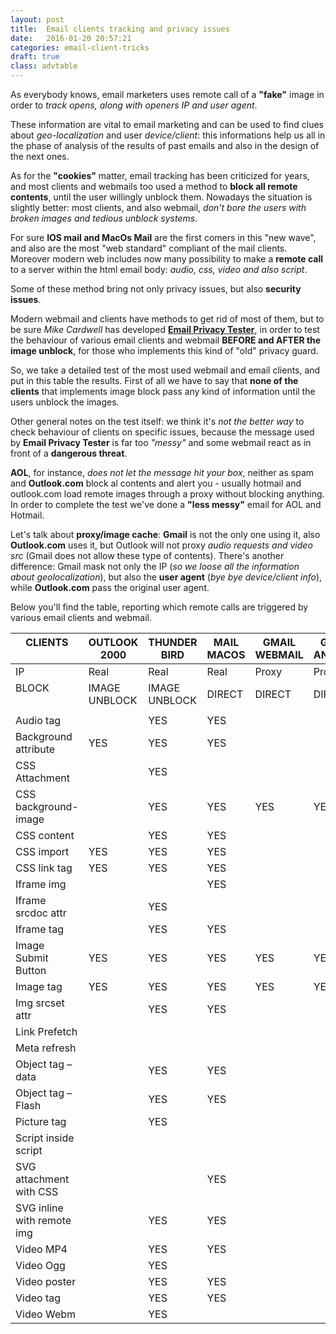 ```yaml
---
layout: post
title:  Email clients tracking and privacy issues
date:   2016-01-20 20:57:21
categories: email-client-tricks
draft: true
class: advtable
---
```


As everybody knows, email marketers uses remote call of a **"fake"** image in order to *track opens, along with openers IP and user agent*.

These information are vital to email marketing and can be used to find clues about *geo-localization* and user *device/client*: this informations help us all in the phase of analysis of the results of past emails and also in the design of the next ones.

As for the **"cookies"** matter, email tracking has been criticized for years, and most clients and webmails too used a method to **block all remote contents**, until the user willingly unblock them.
Nowadays the situation is slightly better: most clients, and also webmail, *don't bore the users with broken images and tedious unblock systems*.

For sure **IOS mail and MacOs Mail** are the first comers in this "new wave", and also are the most "web standard" compliant of the mail clients.
Moreover modern web includes now many possibility to make a **remote call** to a server within the html email body: *audio, css, video and also script*.

Some of these method bring not only privacy issues, but also **security issues**.

Modern webmail and clients have methods to get rid of most of them, but to be sure *Mike Cardwell* has developed **[Email Privacy Tester](https://emailprivacytester.com/)**, in order to test the behaviour of various email clients and webmail **BEFORE and AFTER the image unblock**, for those who implements this kind of "old" privacy guard.
<!--more-->
So, we take a detailed test of the most used webmail and email clients, and put in this table the results.
First of all we have to say that **none of the clients** that implements image block pass any kind of information until the users unblock the images. 

Other general notes on the test itself: we think it's *not the better way* to check behaviour of clients on specific issues, because the message used by **Email Privacy Tester** is far too *"messy"* and some webmail react as in front of a **dangerous threat**.

**AOL**, for instance, *does not let the message hit your box*, neither as spam and **Outlook.com** block al contents and alert you - usually hotmail and outlook.com load remote images through a proxy without blocking anything.
In order to complete the test we've done a **"less messy"** email for AOL and Hotmail.

Let's talk about **proxy/image cache**: **Gmail** is not the only one using it, also **Outlook.com** uses it, but Outlook will not proxy *audio requests and video src* (Gmail does not allow these type of contents).
There's another difference: Gmail mask not only the IP (*so we loose all the information about geolocalization*), but also the **user agent** (*bye bye device/client info*), while **Outlook.com** pass the original user agent.

Below you'll find the table, reporting which remote calls are triggered by various email clients and webmail.

|CLIENTS<br /> &nbsp;|OUTLOOK 2000|THUNDER BIRD|MAIL MACOS|GMAIL WEBMAIL|GMAIL ANDROID|OUTLOOK WEBMAIL|AOL WEBMAIL|YAHOO WEBMAIL| 
|------------------------------|----------------------------------------------------------------------------------------------------------------------|------------------------------------------------------------------------------------------------------------|-------------------------------------------------------------------------------------------|--------------------------------------------------------------------------------------------|-------------------------------------------------------------------------------------------|-----------------------------------------------------------------------------------------------------------------------------|-----------------------------------------------------------------------------------------------------------------------------|------------------------------------------------------------------------------------------------------------------------------| 
|IP| Real| Real| Real| Proxy | Proxy| Proxy/Real | Real| Real| 
|BLOCK<br /> &nbsp;|IMAGE UNBLOCK|IMAGE UNBLOCK|DIRECT|DIRECT |DIRECT|DIRECT|IMAGE UNBLOCK|IMAGE UNBLOCK| 
|||| || | | || 
|Audio tag|| YES| YES || | YES | || 
|Background attribute | YES| YES| YES || | | YES || 
|CSS Attachment || YES| || | | || 
|CSS background-image || YES| YES | YES| YES | | | YES| 
|CSS content|| YES| YES || | | YES || 
|CSS import | YES| YES| YES || | | || 
|CSS link tag | YES| YES| YES || | | || 
|Iframe img ||| YES || | | || 
|Iframe srcdoc attr || YES| || | | || 
|Iframe tag || YES| YES || | | || 
|Image Submit Button| YES| YES| YES | YES| YES | YES | YES | YES| 
|Image tag| YES| YES| YES | YES| YES | YES | YES | YES| 
|Img srcset attr|| YES| YES || | | || 
|Link Prefetch|&nbsp; | | | | | | | | 
|Meta refresh |&nbsp; | | | | | | | | 
|Object tag – data|| YES| YES || | | || 
|Object tag – Flash || YES| YES || | | || 
|Picture tag|| YES| || | | || 
|Script inside script |&nbsp;|| || | | || 
|SVG attachment with CSS||| YES || | | || 
|SVG inline with remote img || YES| YES || | YES | || 
|Video MP4|| YES| YES || | YES | || 
|Video Ogg|| YES| || | YES | || 
|Video poster || YES| YES || | YES | || 
|Video tag|| YES| YES || | YES | || 
|Video Webm || YES| || | YES | || 